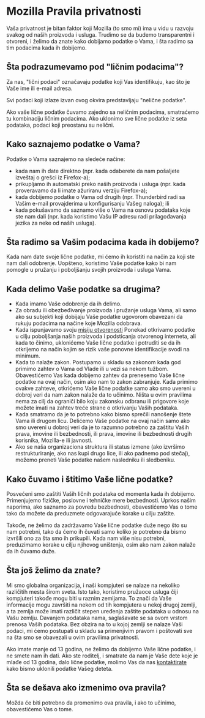 # Mozilla Pravila privatnosti

Vaša privatnost je bitan faktor koji Mozilla (to smo mi) ima u vidu u razvoju svakog od naših proizvoda i usluga. Trudimo se da budemo transparentni i otvoreni, i želimo da znate kako dobijamo podatke o Vama, i šta radimo sa tim podacima kada ih dobijemo.

## Šta podrazumevamo pod "ličnim podacima"?

Za nas, "lični podaci" označavaju podatke koji Vas identifikuju, kao što je Vaše ime ili e-mail adresa.

Svi podaci koji izlaze izvan ovog okvira predstavljaju "nelične podatke".

Ako vaše lične podatke čuvamo zajedno sa neličnim podacima, smatraćemo tu kombinaciju ličnim podacima. Ako uklonimo sve lične podatke iz seta podataka, podaci koji preostanu su nelični.

## Kako saznajemo podatke o Vama?

Podatke o Vama saznajemo na sledeće načine:

* kada nam ih date direktno (npr. kada odaberete da nam pošaljete izveštaj o grešci iz Firefox-a);
* prikupljamo ih automatski preko naših proizvoda i usluga (npr. kada proveravamo da li imate ažuriranu verziju Firefox-a);
* kada dobijemo podatke o Vama od drugih (npr. Thunderbird radi sa Vašim e-mail provajderima u konfigurisanju Vašeg naloga); ili
* kada pokušavamo da saznamo više o Vama na osnovu podataka koje ste nam dali (npr. kada koristimo Vašu IP adresu radi prilagođavanja jezika za neke od naših usluga).

## Šta radimo sa Vašim podacima kada ih dobijemo?

Kada nam date svoje lične podatke, mi ćemo ih koristiti na način za koji ste nam dali odobrenje. Uopšteno, koristimo Vaše podatke kako bi nam pomogle u pružanju i poboljšanju svojih proizvoda i usluga Vama.

## Kada delimo Vaše podatke sa drugima?

* Kada imamo Vaše odobrenje da ih delimo.
* Za obradu ili obezbeđivanje proizvoda i pružanje usluga Vama, ali samo ako su subjekti koji dobijaju Vaše podatke ugovorom obavezani da rukuju podacima na načine koje Mozilla odobrava.
* Kada ispunjavamo svoju [misiju otvorenosti](https://www.mozilla.org/about/manifesto.html) Ponekad otkrivamo podatke u cilju poboljšanja naših proizvoda i podsticanja otvorenog interneta, ali kada to činimo, uklonićemo Vaše lične podatke i potruditi se da ih otkrijemo na način kojim se rizik vaše ponovne identifikacije svodi na minimum.
* Kada to nalaže zakon. Postupamo u skladu sa zakonom kada god primimo zahtev o Vama od Vlade ili u vezi sa nekom tužbom. Obavestićemo Vas kada dobijemo zahtev da prenesemo Vaše lične podatke na ovaj način, osim ako nam to zakon zabranjuje. Kada primimo ovakve zahteve, otkrićemo Vaše lične podatke samo ako smo uvereni u dobroj veri da nam zakon nalaže da to učinimo. Ništa u ovim pravilima nema za cilj da ograniči bilo koju zakonsku odbranu ili prigovore koje možete imati na zahtev treće strane o otkrivanju Vaših podataka.
* Kada smatramo da je to potrebno kako bismo sprečili nanošenje štete Vama ili drugom licu. Delićemo Vaše podatke na ovaj način samo ako smo uvereni u dobroj veri da je to razumno potrebno za zaštitu Vaših prava, imovine ili bezbednosti, ili prava, imovine ili bezbednosti drugih korisnika, Mozilla-e ili javnosti.
* Ako se naša organizaciona struktura ili status izmene (ako izvršimo restrukturiranje, ako nas kupi drugo lice, ili ako padnemo pod stečaj), možemo preneti Vaše podatke našem nasledniku ili sledbeniku.

## Kako čuvamo i štitimo Vaše lične podatke?

Posvećeni smo zaštiti Vaših ličnih podataka od momenta kada ih dobijemo. Primenjujemo fizičke, poslovne i tehničke mere bezbednosti. Uprkos našim naporima, ako saznamo za povredu bezbednosti, obavestićemo Vas o tome tako da možete da preduzmete odgovarajuće korake u cilju zaštite.

Takođe, ne želimo da zadržavamo Vaše lične podatke duže nego što su nam potrebni, tako da ćemo ih čuvati samo koliko je potrebno da bismo izvršili ono za šta smo ih prikupili. Kada nam više nisu potrebni, preduzimamo korake u cilju njihovog uništenja, osim ako nam zakon nalaže da ih čuvamo duže.

## Šta još želimo da znate?

Mi smo globalna organizacija, i naši kompjuteri se nalaze na nekoliko različitih mesta širom sveta. Isto tako, koristimo pružaoce usluga čiji kompjuteri takođe mogu biti u raznim zemljama. To znači da Vaše informacije mogu završiti na nekom od tih kompjutera u nekoj drugoj zemlji, a ta zemlja može imati različit stepen uređenja zaštite podataka u odnosu na Vašu zemlju. Davanjem podataka nama, saglašavate se sa ovom vrstom prenosa Vaših podataka. Bez obzira na to u kojoj zemlji se nalaze Vaši podaci, mi ćemo postupati u skladu sa primenjivim pravom i poštovati sve na šta smo se obavezali u ovim pravilima privatnosti.

Ako imate manje od 13 godina, ne želimo da dobijemo Vaše lične podatke, i ne smete nam ih dati. Ako ste roditelj, i smatrate da nam je Vaše dete koje je mlađe od 13 godina, dalo lične podatke, molimo Vas da nas [kontaktirate](https://www.mozilla.org/privacy/policies/firefox-os/) kako bismo uklonili podatke Vašeg deteta.

## Šta se dešava ako izmenimo ova pravila?

Možda će biti potrebno da promenimo ova pravila, i ako to učinimo, obavestićemo Vas o tome.

